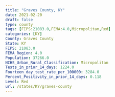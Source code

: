```yaml
---
title: "Graves County, KY"
date: 2021-02-20
draft: false
type: county
tags: [FIPS:21083.0,FEMA:4.0,Micropolitan,Red]
categories: [KY]
County: Graves County
State: KY
FIPS: 21083.0
FEMA_Region: 4.0
Population: 37266.0
NCHS_Urban_Rural_Classification: Micropolitan
Tests_in_prior_14_days: 1224.0
Fourteen_day_test_rate_per_100000: 3284.0
Percent_Positivity_in_prior_14_days: 0.118
Level: Red
url: /states/KY/graves-county
---
```



